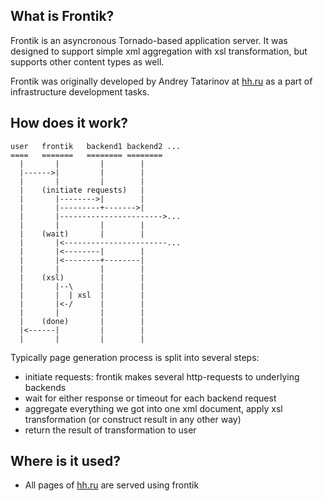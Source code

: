 ## What is Frontik?

Frontik is an asyncronous Tornado-based application server. It was designed to support simple xml aggregation with xsl transformation, but supports other content types as well.

Frontik was originally developed by Andrey Tatarinov at [hh.ru][hh] as a part of infrastructure development tasks.

## How does it work?

    user   frontik   backend1 backend2 ...
    ====   =======   ======== ========
      |       |         |        |
      |------>|         |        |
      |       |         |        |
      |    (initiate requests)   |
      |       |-------->|        |
      |       |---------+------->|
      |       |----------------------->...
      |       |         |        |
      |    (wait)       |        |
      |       |<-----------------------...
      |       |<--------|        |
      |       |<--------+--------|
      |       |         |        |
      |    (xsl)        |        |
      |       |--\      |        |
      |       |  | xsl  |        |
      |       |<-/      |        |
      |       |         |        |
      |    (done)       |        |
      |<------|         |        |
      |       |         |        |

Typically page generation process is split into several steps:

  * initiate requests: frontik makes several http-requests to underlying backends
  * wait for either response or timeout for each backend request
  * aggregate everything we got into one xml document, apply xsl transformation (or construct result in any other way)
  * return the result of transformation to user

## Where is it used?

  * All pages of [hh.ru][hh] are served using frontik

[hh]: http://hh.ru/
